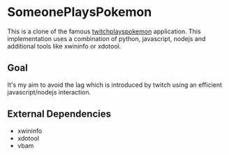 # SomeonePlaysPokemon

This is a clone of the famous [twitchplayspokemon](http://www.twitch.tv/twitchplayspokemon) application. This implementation uses a combination of python, javascript, nodejs and additional tools like xwininfo or xdotool.

## Goal
It's my aim to avoid the lag which is introduced by twitch using an efficient javascript/nodejs interaction.

## External Dependencies
* xwininfo
* xdotool
* vbam
